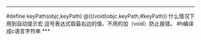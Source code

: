 <hr> 
 #define keyPath(objc,keyPath) @(((void)objc.keyPath,#keyPath))
 什么情况下用到自动提示宏
 逗号表达式取最右边的值，不用的加（void）防止报错。
 #h编译成c语言字符串
 ***